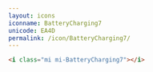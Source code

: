 ```yaml
---
layout: icons
iconname: BatteryCharging7
unicode: EA4D
permalink: /icon/BatteryCharging7/
---
```


``` html
<i class="mi mi-BatteryCharging7"></i>
```
